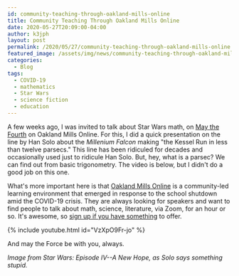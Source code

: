 ```yaml
---
id: community-teaching-through-oakland-mills-online
title: Community Teaching Through Oakland Mills Online
date: 2020-05-27T20:09:00-04:00
author: k3jph
layout: post
permalink: /2020/05/27/community-teaching-through-oakland-mills-online
featured_image: /assets/img/news/community-teaching-through-oakland-mills-online.png
categories:
  - Blog
tags:
  - COVID-19
  - mathematics
  - Star Wars
  - science fiction
  - education
---
```


A few weeks ago, I was invited to talk about Star Wars math, on
[May the Fourth](https://www.starwars.com/star-wars-day) on Oakland
Mills Online.  For this, I did a quick presentation on the line by
Han Solo about the _Millenium Falcon_ making "the Kessel Run in
less than twelve parsecs."  This line has been ridiculed for decades
and occasionally used just to ridicule Han Solo.  But, hey, what
is a parsec?  We can find out from basic trigonometry.  The video
is below, but I didn't do a good job on this one.

What's more important here is that [Oakland Mills
Online](https://www.oaklandmillsonline.com/) is a community-led
learning environment that emerged in response to the school shutdown
amid the COVID-19 crisis.  They are always looking for speakers and
want to find people to talk about math, science, literature, via
Zoom, for an hour or so.  It's awesome, so [sign up if you have
something](https://www.oaklandmillsonline.com/presenter-sign-up.html) to
offer.

{% include youtube.html id="VzXpO9Fr-jo" %}

And may the Force be with you, always.

_Image from Star Wars: Episode IV--A New Hope, as Solo says something
stupid._
